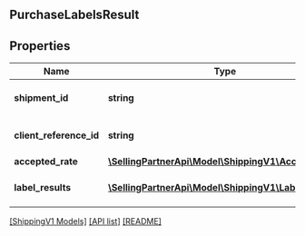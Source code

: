 ## PurchaseLabelsResult

## Properties

Name | Type | Description | Notes
------------ | ------------- | ------------- | -------------
**shipment_id** | **string** | The unique shipment identifier. |
**client_reference_id** | **string** | Client reference id. | [optional]
**accepted_rate** | [**\SellingPartnerApi\Model\ShippingV1\AcceptedRate**](AcceptedRate.md) |  |
**label_results** | [**\SellingPartnerApi\Model\ShippingV1\LabelResult[]**](LabelResult.md) | A list of label results |

[[ShippingV1 Models]](../) [[API list]](../../Api) [[README]](../../../README.md)
